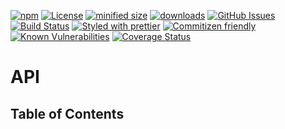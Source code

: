 [![npm](https://img.shields.io/npm/v/npm-dep-graph.svg)](https://www.npmjs.com/package/npm-dep-graph)
[![License](https://img.shields.io/badge/License-BSD%203--Clause-blue.svg)](https://opensource.org/licenses/BSD-3-Clause)
[![minified size](https://badgen.net/bundlephobia/min/npm-dep-graph)](https://bundlephobia.com/result?p=npm-dep-graph)
[![downloads](http://img.shields.io/npm/dm/npm-dep-graph.svg?style=flat-square)](https://npmjs.org/package/npm-dep-graph)
[![GitHub Issues](https://img.shields.io/github/issues/npm-dep-graph/npm-dep-graph.svg?style=flat-square)](https://github.com/npm-dep-graph/npm-dep-graph/issues)
[![Build Status](https://img.shields.io/endpoint.svg?url=https%3A%2F%2Factions-badge.atrox.dev%2Fnpm-dep-graph%2Fnpm-dep-graph%2Fbadge\&style=flat)](https://actions-badge.atrox.dev/npm-dep-graph/npm-dep-graph/goto)
[![Styled with prettier](https://img.shields.io/badge/styled_with-prettier-ff69b4.svg)](https://github.com/prettier/prettier)
[![Commitizen friendly](https://img.shields.io/badge/commitizen-friendly-brightgreen.svg)](http://commitizen.github.io/cz-cli/)
[![Known Vulnerabilities](https://snyk.io/test/github/npm-dep-graph/npm-dep-graph/badge.svg)](https://snyk.io/test/github/npm-dep-graph/npm-dep-graph)
[![Coverage Status](https://coveralls.io/repos/npm-dep-graph/npm-dep-graph/badge.svg)](https://coveralls.io/github/npm-dep-graph/npm-dep-graph)

# API

<!-- Generated by documentation.js. Update this documentation by updating the source code. -->

## Table of Contents
